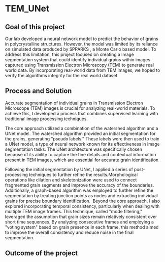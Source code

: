 # TEM_UNet

## Goal of this project

Our lab developed a neural network model to predict the behavior of grains in polycrystalline structures. However, the model was limited by its reliance on simulated data produced by SPPARKS , a Monte Carlo based model.
To address this limitation, this project focused on creating a image segmentation system that could identify individual grains within images captured using Transmission Electron Microscopy (TEM) to generate real world data. By incorporating real-world data from TEM images, we hoped to verify the algorithms integrity for the real world dataset. 

## Process and Solution 

Accurate segmentation of individual grains in Transmission Electron Microscope (TEM) images is crucial for analyzing real-world materials. To achieve this, I developed a process that combines supervised learning with traditional image processing techniques.

The core approach utilized a combination of the watershed algorithm and a UNet model. The watershed algorithm provided an initial segmentation for the grains, generating "pseudo labels." These labels were then used to train a UNet model, a type of neural network known for its effectiveness in image segmentation tasks. The UNet architecture was specifically chosen because of its ability to capture the fine details and contextual information present in TEM images, which are essential for accurate grain identification.

Following the initial segmentation by UNet, I applied a series of post-processing techniques to further refine the results.Morphological operations like dilation and skeletonization were used to connect fragmented grain segments and improve the accuracy of the boundaries. Additionally, a graph-based algorithm was employed to further refine the segmentation by treating junction points as nodes and extracting individual grains for precise boundary identification.
﻿
Beyond the core approach, I also explored incorporating temporal consistency, particularly when dealing with multiple TEM image frames. This technique, called "mode filtering," leveraged the assumption that grain sizes remain relatively consistent over short time sequences. By analyzing consecutive frames and employing a "voting system" based on grain presence in each frame, this method aimed to improve the overall consistency and reduce noise in the final segmentation.

## Outcome of the project

